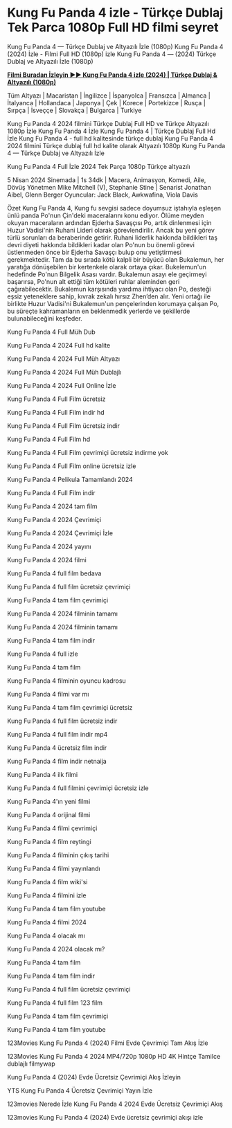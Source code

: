 # Kung Fu Panda 4 izle - Türkçe Dublaj Tek Parca 1080p Full HD filmi seyret

Kung Fu Panda 4 — Türkçe Dublaj ve Altyazılı İzle (1080p) Kung Fu Panda 4 (2024) İzle - Filmi Full HD (1080p) izle Kung Fu Panda 4 — (2024) Türkçe Dublaj ve Altyazılı İzle (1080p)

**[Filmi Buradan İzleyin ▶▶ Kung Fu Panda 4 izle (2024) | Türkçe Dublaj & Altyazılı (1080p)](https://t.co/Y2KUtiYGvn)**

Tüm Altyazı | Macaristan | İngilizce | İspanyolca | Fransızca | Almanca | İtalyanca | Hollandaca | Japonya | Çek | Korece | Portekizce | Rusça | Sırpça | İsveççe | Slovakça | Bulgarca | Turkiye

Kung Fu Panda 4 2024 filmini Türkçe Dublaj Full HD ve Türkçe Altyazılı 1080p İzle Kung Fu Panda 4 İzle Kung Fu Panda 4 | Türkçe Dublaj Full Hd İzle Kung Fu Panda 4 - full hd kalitesinde türkçe dublaj Kung Fu Panda 4 2024 filmini Türkçe dublaj full hd kalite olarak Altyazılı 1080p Kung Fu Panda 4 — Türkçe Dublaj ve Altyazılı İzle

Kung Fu Panda 4 Full İzle 2024 Tek Parça 1080p Türkçe altyazılı

5 Nisan 2024 Sinemada | 1s 34dk | Macera, Animasyon, Komedi, Aile, Dövüş
Yönetmen Mike Mitchell (V), Stephanie Stine | Senarist Jonathan Aibel, Glenn Berger
Oyuncular: Jack Black, Awkwafina, Viola Davis

Özet
Kung Fu Panda 4, Kung fu sevgisi sadece doyumsuz iştahıyla eşleşen ünlü panda Po'nun Çin'deki maceralarını konu ediyor. Ölüme meyden okuyan maceraların ardından Ejderha Savaşçısı Po, artık dinlenmesi için Huzur Vadisi'nin Ruhani Lideri olarak görevlendirilir. Ancak bu yeni görev türlü sorunları da beraberinde getirir. Ruhani liderlik hakkında bildikleri taş devri diyeti hakkında bildikleri kadar olan Po'nun bu önemli görevi üstlenmeden önce bir Ejderha Savaşçı bulup onu yetiştirmesi gerekmektedir. Tam da bu sırada kötü kalpli bir büyücü olan Bukalemun, her yaratığa dönüşebilen bir kertenkele olarak ortaya çıkar. Bukelemun'un hedefinde Po'nun Bilgelik Asası vardır. Bukalemun asayı ele geçirmeyi başarırsa, Po'nun alt ettiği tüm kötüleri ruhlar aleminden geri çağırabilecektir. Bukalemun karşısında yardıma ihtiyacı olan Po, desteği eşsiz yeteneklere sahip, kıvrak zekalı hırsız Zhen’den alır. Yeni ortağı ile birlikte Huzur Vadisi'ni Bukalemun'un pençelerinden korumaya çalışan Po, bu süreçte kahramanların en beklenmedik yerlerde ve şekillerde bulunabileceğini keşfeder.

Kung Fu Panda 4 Full Müh Dub

Kung Fu Panda 4 2024 Full hd kalite

Kung Fu Panda 4 2024 Full Müh Altyazı

Kung Fu Panda 4 2024 Full Müh Dublajlı

Kung Fu Panda 4 2024 Full Online İzle

Kung Fu Panda 4 Full Film ücretsiz

Kung Fu Panda 4 Full Film indir hd

Kung Fu Panda 4 Full Film ücretsiz indir

Kung Fu Panda 4 Full Film hd

Kung Fu Panda 4 Full Film çevrimiçi ücretsiz indirme yok

Kung Fu Panda 4 Full Film online ücretsiz izle

Kung Fu Panda 4 Pelikula Tamamlandı 2024

Kung Fu Panda 4 Full Film indir

Kung Fu Panda 4 2024 tam film

Kung Fu Panda 4 2024 Çevrimiçi

Kung Fu Panda 4 2024 Çevrimiçi İzle

Kung Fu Panda 4 2024 yayını

Kung Fu Panda 4 2024 filmi

Kung Fu Panda 4 full film bedava

Kung Fu Panda 4 full film ücretsiz çevrimiçi

Kung Fu Panda 4 tam film çevrimiçi

Kung Fu Panda 4 2024 filminin tamamı

Kung Fu Panda 4 2024 filminin tamamı

Kung Fu Panda 4 tam film indir

Kung Fu Panda 4 full izle

Kung Fu Panda 4 tam film

Kung Fu Panda 4 filminin oyuncu kadrosu

Kung Fu Panda 4 filmi var mı

Kung Fu Panda 4 tam film çevrimiçi ücretsiz

Kung Fu Panda 4 full film ücretsiz indir

Kung Fu Panda 4 full film indir mp4

Kung Fu Panda 4 ücretsiz film indir

Kung Fu Panda 4 film indir netnaija

Kung Fu Panda 4 ilk filmi

Kung Fu Panda 4 full filmini çevrimiçi ücretsiz izle

Kung Fu Panda 4'ın yeni filmi

Kung Fu Panda 4 orijinal filmi

Kung Fu Panda 4 filmi çevrimiçi

Kung Fu Panda 4 film reytingi

Kung Fu Panda 4 filminin çıkış tarihi

Kung Fu Panda 4 filmi yayınlandı

Kung Fu Panda 4 film wiki'si

Kung Fu Panda 4 filmini izle

Kung Fu Panda 4 tam film youtube

Kung Fu Panda 4 filmi 2024

Kung Fu Panda 4 olacak mı

Kung Fu Panda 4 2024 olacak mı?

Kung Fu Panda 4 tam film

Kung Fu Panda 4 tam film indir

Kung Fu Panda 4 full film ücretsiz çevrimiçi

Kung Fu Panda 4 full film 123 film

Kung Fu Panda 4 tam film çevrimiçi

Kung Fu Panda 4 tam film youtube

123Movies Kung Fu Panda 4 (2024) Filmi Evde Çevrimiçi Tam Akış İzle

123Movies Kung Fu Panda 4 2024 MP4/720p 1080p HD 4K Hintçe Tamilce dublajlı filmywap

Kung Fu Panda 4 (2024) Evde Ücretsiz Çevrimiçi Akış İzleyin

YTS Kung Fu Panda 4 Ücretsiz Çevrimiçi Yayın İzle

123movies Nerede İzle Kung Fu Panda 4 2024 Evde Ücretsiz Çevrimiçi Akış

123movies Kung Fu Panda 4 (2024) Evde ücretsiz çevrimiçi akışı izle

